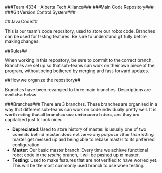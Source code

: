 ###Team 4334 - Alberta Tech Alliance###
###Main Code Repository###
###Git Version Control System###

##Java Code##

This is our team's code repository, used to store our robot code. Branches can be used for testing features. Be sure to understand git fully before making changes.

##Rules##

When working in this repository, be sure to commit to the correct branch. Branches are set up so that sub-teams can work on their own piece of the program, without being bothered by merging and fast-forward updates.

##How we organize the repository##

Branches have been revamped to three main branches. Descriptions are available below.

###Branches###
There are 3 branches. These branches are organized in a way that different sub-teams can work on code individually pretty well.
It is worth noting that all branches use underscore letters, and they are capitalized just to look nicer.

* **Depreciated**: Used to store history of master. Is usually one of two commits behind master. does not serve any purpose other than letting master get messed up and being able to rebase master to its preferred configuration.
* **Master**: Our basic master branch. Every time we achieve functional robot code in the _testing_ branch, it will be pushed up to master.
* **Testing**: Used to make features that are not verified to have worked yet. This will be the most commonly used branch to use when testing.